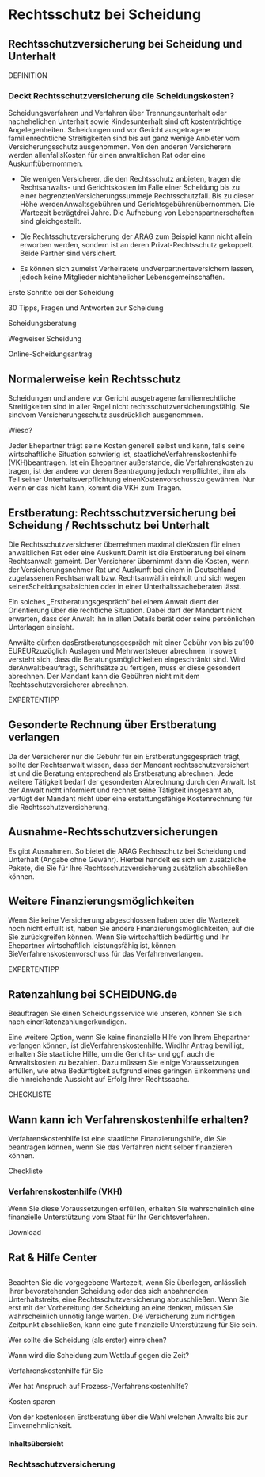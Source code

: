 # Rechtsschutz bei Scheidung

## Rechtsschutzversicherung bei Scheidung und Unterhalt

DEFINITION

### Deckt Rechtsschutzversicherung die Scheidungskosten?

Scheidungsverfahren und Verfahren über Trennungsunterhalt oder nachehelichen Unterhalt sowie Kindesunterhalt sind oft kostenträchtige Angelegenheiten. Scheidungen und vor Gericht ausgetragene familienrechtliche Streitigkeiten sind bis auf ganz wenige Anbieter vom Versicherungsschutz ausgenommen. Von den anderen Versicherern werden allenfallsKosten für einen anwaltlichen Rat oder eine Auskunftübernommen.

- Die wenigen Versicherer, die den Rechtsschutz anbieten, tragen die Rechtsanwalts- und Gerichtskosten im Falle einer Scheidung bis zu einer begrenztenVersicherungssummeje Rechtsschutzfall. Bis zu dieser Höhe werdenAnwaltsgebühren und Gerichtsgebührenübernommen. Die Wartezeit beträgtdrei Jahre. Die Aufhebung von Lebenspartnerschaften sind gleichgestellt.

- Die Rechtsschutzversicherung der ARAG zum Beispiel kann nicht allein erworben werden, sondern ist an deren Privat-Rechtsschutz gekoppelt. Beide Partner sind versichert.

- Es können sich zumeist Verheiratete undVerpartnerteversichern lassen, jedoch keine Mitglieder nichtehelicher Lebensgemeinschaften.

Erste Schritte bei der Scheidung

30 Tipps, Fragen und Antworten zur Scheidung

Scheidungsberatung

Wegweiser Scheidung

Online-Scheidungsantrag

## Normalerweise kein Rechtsschutz

Scheidungen und andere vor Gericht ausgetragene familienrechtliche Streitigkeiten sind in aller Regel nicht rechtsschutzversicherungsfähig. Sie sindvom Versicherungsschutz ausdrücklich ausgenommen.

Wieso?

Jeder Ehepartner trägt seine Kosten generell selbst und kann, falls seine wirtschaftliche Situation schwierig ist, staatlicheVerfahrenskostenhilfe (VKH)beantragen. Ist ein Ehepartner außerstande, die Verfahrenskosten zu tragen, ist der andere vor deren Beantragung jedoch verpflichtet, ihm als Teil seiner Unterhaltsverpflichtung einenKostenvorschusszu gewähren. Nur wenn er das nicht kann, kommt die VKH zum Tragen.

## Erstberatung: Rechtsschutzversicherung bei Scheidung / Rechtsschutz bei Unterhalt

Die Rechtsschutzversicherer übernehmen maximal dieKosten für einen anwaltlichen Rat oder eine Auskunft.Damit ist die Erstberatung bei einem Rechtsanwalt gemeint. Der Versicherer übernimmt dann die Kosten, wenn der Versicherungsnehmer Rat und Auskunft bei einem in Deutschland zugelassenen Rechtsanwalt bzw. Rechtsanwältin einholt und sich wegen seinerScheidungsabsichten oder in einer Unterhaltssacheberaten lässt.

Ein solches „Erstberatungsgespräch“ bei einem Anwalt dient der Orientierung über die rechtliche Situation. Dabei darf der Mandant nicht erwarten, dass der Anwalt ihn in allen Details berät oder seine persönlichen Unterlagen einsieht.

Anwälte dürften dasErstberatungsgespräch mit einer Gebühr von bis zu190 EUREURzuzüglich Auslagen und Mehrwertsteuer abrechnen. Insoweit versteht sich, dass die Beratungsmöglichkeiten eingeschränkt sind. Wird derAnwaltbeauftragt, Schriftsätze zu fertigen, muss er diese gesondert abrechnen. Der Mandant kann die Gebühren nicht mit dem Rechtsschutzversicherer abrechnen.

EXPERTENTIPP

## Gesonderte Rechnung über Erstberatung verlangen

Da der Versicherer nur die Gebühr für ein Erstberatungsgespräch trägt, sollte der Rechtsanwalt wissen, dass der Mandant rechtsschutzversichert ist und die Beratung entsprechend als Erstberatung abrechnen. Jede weitere Tätigkeit bedarf der gesonderten Abrechnung durch den Anwalt. Ist der Anwalt nicht informiert und rechnet seine Tätigkeit insgesamt ab, verfügt der Mandant nicht über eine erstattungsfähige Kostenrechnung für die Rechtsschutzversicherung.

## Ausnahme-Rechtsschutzversicherungen

Es gibt Ausnahmen. So bietet die ARAG Rechtsschutz bei Scheidung und Unterhalt (Angabe ohne Gewähr). Hierbei handelt es sich um zusätzliche Pakete, die Sie für Ihre Rechtsschutzversicherung zusätzlich abschließen können.

## Weitere Finanzierungsmöglichkeiten

Wenn Sie keine Versicherung abgeschlossen haben oder die Wartezeit noch nicht erfüllt ist, haben Sie andere Finanzierungsmöglichkeiten, auf die Sie zurückgreifen können. Wenn Sie wirtschaftlich bedürftig und Ihr Ehepartner wirtschaftlich leistungsfähig ist, können SieVerfahrenskostenvorschuss für das Verfahrenverlangen.

EXPERTENTIPP

## Ratenzahlung bei SCHEIDUNG.de

Beauftragen Sie einen Scheidungsservice wie unseren, können Sie sich nach einerRatenzahlungerkundigen.

Eine weitere Option, wenn Sie keine finanzielle Hilfe von Ihrem Ehepartner verlangen können, ist dieVerfahrenskostenhilfe. WirdIhr Antrag bewilligt, erhalten Sie staatliche Hilfe, um die Gerichts- und ggf. auch die Anwaltskosten zu bezahlen. Dazu müssen Sie einige Voraussetzungen erfüllen, wie etwa Bedürftigkeit aufgrund eines geringen Einkommens und die hinreichende Aussicht auf Erfolg Ihrer Rechtssache.

CHECKLISTE

## Wann kann ich Verfahrenskostenhilfe erhalten?

Verfahrenskostenhilfe ist eine staatliche Finanzierungshilfe, die Sie beantragen können, wenn Sie das Verfahren nicht selber finanzieren können.

Checkliste

### Verfahrenskostenhilfe (VKH)

Wenn Sie diese Voraussetzungen erfüllen, erhalten Sie wahrscheinlich eine finanzielle Unterstützung vom Staat für Ihr Gerichtsverfahren.

Download

## Rat & Hilfe Center

## 

Beachten Sie die vorgegebene Wartezeit, wenn Sie überlegen, anlässlich Ihrer bevorstehenden Scheidung oder des sich anbahnenden Unterhaltstreits, eine Rechtsschutzversicherung abzuschließen. Wenn Sie erst mit der Vorbereitung der Scheidung an eine denken, müssen Sie wahrscheinlich unnötig lange warten. Die Versicherung zum richtigen Zeitpunkt abschließen, kann eine gute finanzielle Unterstützung für Sie sein.

Wer sollte die Scheidung (als erster) einreichen?

Wann wird die Scheidung zum Wettlauf gegen die Zeit?

Verfahrenskostenhilfe für Sie

Wer hat Anspruch auf Prozess-/Verfahrenskostenhilfe?

Kosten sparen

Von der kostenlosen Erstberatung über die Wahl welchen Anwalts bis zur Einvernehmlichkeit.

#### Inhaltsübersicht

### Rechtsschutzversicherung